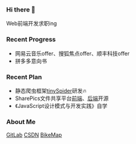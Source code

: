 ### Hi there 👋

Web前端开发求职ing

### Recent Progress

- 网易云音乐offer、搜狐焦点offer、顺丰科技offer
- 拼多多意向书

### Recent Plan

- 静态爬虫框架[tinySpider](https://github.com/ly15927086342/tinySpider)研发:fire:
- SharePics文件共享平台[前端](https://github.com/ly15927086342/SharePics-client)、[后端](https://github.com/ly15927086342/SharePics-server)开源
- 《JavaScript设计模式与开发实践》自学

### About Me

[GitLab](https://gitlab.com/ly15927086342)
[CSDN](https://blog.csdn.net/lyandgh)
[BikeMap](https://railwayhs.cn/bikemap/map.html)

<!--
**ly15927086342/ly15927086342** is a ✨ _special_ ✨ repository because its `README.md` (this file) appears on your GitHub profile.

Here are some ideas to get you started:

- 🔭 I’m currently working on ...
- 🌱 I’m currently learning ...
- 👯 I’m looking to collaborate on ...
- 🤔 I’m looking for help with ...
- 💬 Ask me about ...
- 📫 How to reach me: ...
- 😄 Pronouns: ...
- ⚡ Fun fact: ...
-->
